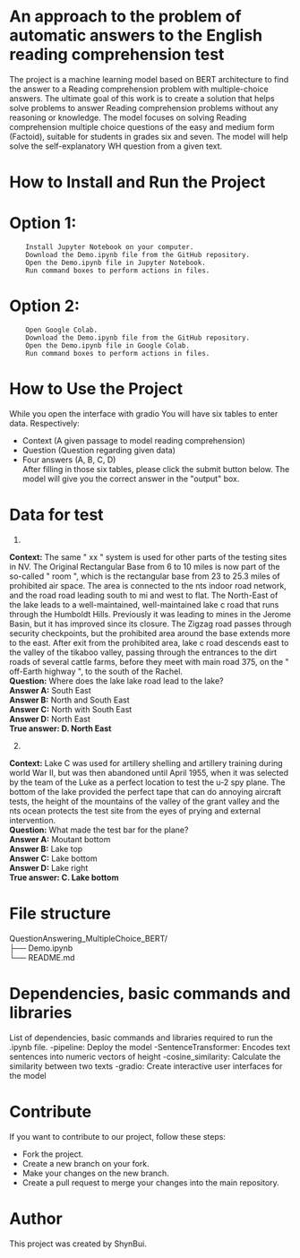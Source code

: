 # An approach to the problem of automatic answers to the English reading comprehension test
The project is a machine learning model based on BERT architecture to find the answer to a Reading comprehension problem with multiple-choice answers. The ultimate goal of this work is to create a solution that helps solve problems to answer Reading comprehension problems without any reasoning or knowledge. The model focuses on solving Reading comprehension multiple choice questions of the easy and medium form (Factoid), suitable for students in grades six and seven. The model will help solve the self-explanatory WH question from a given text.

# How to Install and Run the Project
# Option 1: 
        Install Jupyter Notebook on your computer.
        Download the Demo.ipynb file from the GitHub repository.
        Open the Demo.ipynb file in Jupyter Notebook.
        Run command boxes to perform actions in files.
# Option 2:
        Open Google Colab.
        Download the Demo.ipynb file from the GitHub repository.
        Open the Demo.ipynb file in Google Colab.
        Run command boxes to perform actions in files.
        
# How to Use the Project
While you open the interface with gradio
You will have six tables to enter data. Respectively: 
+ Context (A given passage to model reading comprehension)
+ Question (Question regarding given data)
+ Four answers (A, B, C, D)<br>
After filling in those six tables, please click the submit button below.
The model will give you the correct answer in the "output" box.

# Data for test
1.
**Context:** The same " xx " system is used for other parts of the testing sites in NV. The Original Rectangular Base from 6 to 10 miles is now part of the so-called " room ", which is the rectangular base from 23 to 25.3 miles of prohibited air space. The area is connected to the nts indoor road network, and the road road leading south to mi and west to flat. The North-East of the lake leads to a well-maintained, well-maintained lake c road that runs through the Humboldt Hills. Previously it was leading to mines in the Jerome Basin, but it has improved since its closure. The Zigzag road passes through security checkpoints, but the prohibited area around the base extends more to the east. After exit from the prohibited area, lake c road descends east to the valley of the tikaboo valley, passing through the entrances to the dirt roads of several cattle farms, before they meet with main road 375, on the " off-Earth highway ", to the south of the Rachel. <br>
**Question:** Where does the lake lake road lead to the lake?<br>
**Answer A:** South East<br>
**Answer B:** North and South East<br>
**Answer C:** North with  South East<br>
**Answer D:** North East<br>
**True answer: D. North East**<br>

2.
**Context:** Lake C was used for artillery shelling and artillery training during world War II, but was then abandoned until April 1955, when it was selected by the team of the Luke as a perfect location to test the u-2 spy plane. The bottom of the lake provided the perfect tape that can do annoying aircraft tests, the height of the mountains of the valley of the grant valley and the nts ocean protects the test site from the eyes of prying and external intervention.<br>
**Question:** What made the test bar for the plane?<br>
**Answer A:** Moutant bottom<br>
**Answer B:** Lake top<br>
**Answer C:** Lake bottom<br>
**Answer D:** Lake right<br>
**True answer: C. Lake bottom**<br>

# File structure
QuestionAnswering_MultipleChoice_BERT/<br>
├── Demo.ipynb<br>
└── README.md

# Dependencies, basic commands and libraries
List of dependencies, basic commands and libraries required to run the .ipynb file.
-pipeline: Deploy the model
-SentenceTransformer: Encodes text sentences into numeric vectors of height
-cosine_similarity: Calculate the similarity between two texts
-gradio: Create interactive user interfaces for the model

# Contribute
If you want to contribute to our project, follow these steps:

- Fork the project.
- Create a new branch on your fork.
- Make your changes on the new branch.
- Create a pull request to merge your changes into the main repository.

# Author 
This project was created by ShynBui.
